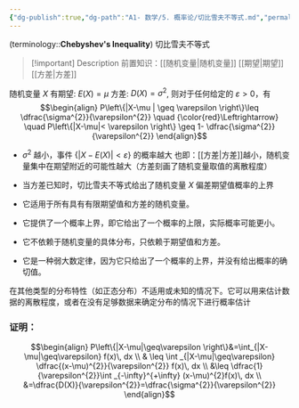 ```yaml
---
{"dg-publish":true,"dg-path":"A1- 数学/5. 概率论/切比雪夫不等式.md","permalink":"/A1- 数学/5. 概率论/切比雪夫不等式/","dgPassFrontmatter":true,"noteIcon":"","created":"2024-10-16T20:17:47.000+08:00","updated":"2025-07-01T10:24:50.000+08:00"}
---
```


(terminology::**Chebyshev's Inequality**)   切比雪夫不等式

>[!important] Description
>前置知识：[[随机变量\|随机变量]]  [[期望\|期望]]  [[方差\|方差]]


随机变量 $X$  有期望: $E(X)=\mu$    方差: $D(X)=\sigma^{2}$, 则对于任何给定的 $\varepsilon>0$，有
$$\begin{align}
P\left\{|X-\mu | \geq \varepsilon \right\}\leq \dfrac{\sigma^{2}}{\varepsilon^{2}} \quad {\color{red}\Leftrightarrow} \quad P\left\{|X-\mu|< \varepsilon \right\} \geq 1- \dfrac{\sigma^{2}}{\varepsilon^{2}}
\end{align}$$


-  $\sigma^{2}$ 越小，事件 $\left\{|X-E(X)|<\varepsilon \right\}$ 的概率越大
	也即：[[方差\|方差]]越小，随机变量集中在期望附近的可能性越大（方差刻画了随机变量取值的离散程度）
	
- 当方差已知时，切比雪夫不等式给出了随机变量 $X$ 偏差期望值概率的上界
- 它适用于所有具有有限期望值和方差的随机变量。
- 它提供了一个概率上界，即它给出了一个概率的上限，实际概率可能更小。
- 它不依赖于随机变量的具体分布，只依赖于期望值和方差。
- 它是一种弱大数定律，因为它只给出了一个概率的上界，并没有给出概率的确切值。

在其他类型的分布特性（如正态分布）不适用或未知的情况下。它可以用来估计数据的离散程度，或者在没有足够数据来确定分布的情况下进行概率估计


### 证明：

$$\begin{align}
P\left\{|X-\mu|\geq\varepsilon \right\}&=\int_{|X-\mu|\geq\varepsilon} f(x)\, dx  \\
& \leq \int  _{|X-\mu|\geq\varepsilon}  \dfrac{(x-\mu)^{2}}{\varepsilon^{2}} f(x)\, dx  \\
&\leq \dfrac{1}{\varepsilon^{2}}\int _{-\infty}^{+\infty} (x-\mu)^{2}f(x)\, dx  \\
&=\dfrac{D(X)}{\varepsilon^{2}}=\dfrac{\sigma^{2}}{\varepsilon^{2}}
\end{align}$$


